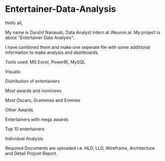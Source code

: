 # Entertainer-Data-Analysis

Hello all,

My name is Darshil Nanavati, Data Analyst intern at iNeuron.ai. My project is about "Entertainer Data Analysis".

I have combined them and make one seperate file with some additional information to make analysis and dashboards.

Tools used: MS Excel, PowerBI, MySQL

Visuals:

Distribution of entertainers

Most awards and nominees

Most Oscars, Grammies and Emmies

Other Awards

Entertainers with mega awards

Top 10 entertainers

Individual Analysis

Required Documents are uploaded i.e. HLD, LLD, Wireframe, Architecture and Detail Projcet Report.
